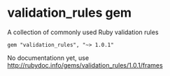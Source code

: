 # validation_rules gem

A collection of commonly used Ruby validation rules

`gem "validation_rules", "~> 1.0.1"`

No documentationn yet, use http://rubydoc.info/gems/validation_rules/1.0.1/frames
